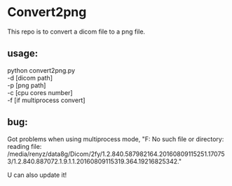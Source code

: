 Convert2png
================
This repo is to convert a dicom file to a png file.

usage: 
----------
python convert2png.py \
    -d [dicom path] \
    -p [png path] \
    -c [cpu cores number] \
    -f [if multiprocess convert]

bug: 
-----------
Got problems when using multiprocess mode, "F: No such file or directory: reading file: /media/renyz/data8g/Dicom/2fy/1.2.840.587982164.20160809115251.170753/1.2.840.887072.1.9.1.1.20160809115319.364.19216825342."

U can also update it!
